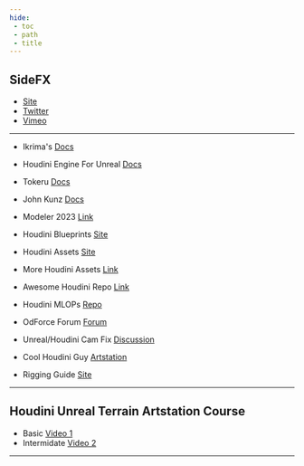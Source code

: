 ```yaml
---
hide:
 - toc
 - path
 - title
---
```


## SideFX 
- [Site](https://www.sidefx.com/)
- [Twitter](https://twitter.com/sidefx)
- [Vimeo](https://vimeo.com/goprocedural/videos)

---
- Ikrima's [Docs](https://ikrima.dev/)

- Houdini Engine For Unreal [Docs](https://www.sidefx.com/docs/unreal/index.html)

- Tokeru [Docs](https://www.tokeru.com/cgwiki/main_page)

- John Kunz [Docs](https://wiki.johnkunz.com/index.php?title=resources)

- Modeler 2023 [Link](https://alexeyvanzhula.gumroad.com/)

- Houdini Blueprints [Site](https://hdbp.io/)

- Houdini Assets [Site](https://www.orbolt.com/)

- More Houdini Assets [Link](https://ae-houdini.com/)

- Awesome Houdini Repo [Link](https://github.com/WaffleBoyTom?tab=repositories)

- Houdini MLOPs [Repo](https://github.com/Bismuth-Consultancy-BV/MLOPs)

- OdForce Forum [Forum](https://forums.odforce.net/)

- Unreal/Houdini Cam Fix [Discussion](https://forums.odforce.net/topic/48503-unreal-to-houdini-camera-axis-fix/)

- Cool Houdini Guy [Artstation](https://mohsen-t.artstation.com/)

- Rigging Guide [Site](https://www.riggingdojo.com/2021/02/01/animators-learning-motioncapture/)

---

## Houdini Unreal Terrain Artstation Course
- Basic [Video 1](https://www.artstation.com/learning/courses/rv9/introduction-to-houdini-procedural-scattering-houdini-in-ue4/chapters/Eje/heightfield-scatter)
- Intermidate [Video 2](https://www.artstation.com/learning/courses/x3J/introduction-to-houdini-generating-terrain/chapters/8pR/heightfield-visualize)

---